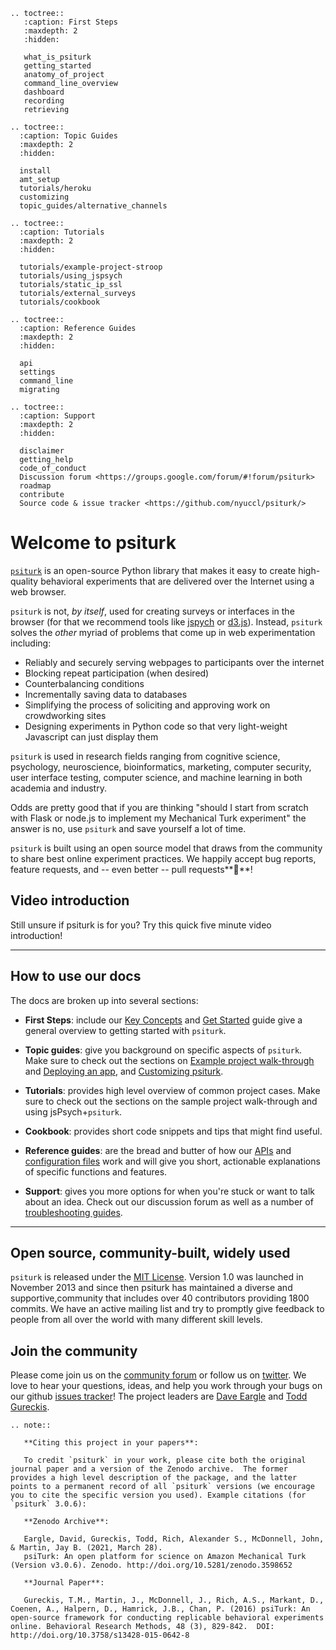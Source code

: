 ```eval_rst
.. toctree::
   :caption: First Steps
   :maxdepth: 2
   :hidden:

   what_is_psiturk
   getting_started
   anatomy_of_project
   command_line_overview
   dashboard
   recording
   retrieving

.. toctree::
  :caption: Topic Guides
  :maxdepth: 2
  :hidden:

  install
  amt_setup
  tutorials/heroku
  customizing
  topic_guides/alternative_channels

.. toctree::
  :caption: Tutorials
  :maxdepth: 2
  :hidden:

  tutorials/example-project-stroop
  tutorials/using_jspsych
  tutorials/static_ip_ssl
  tutorials/external_surveys
  tutorials/cookbook

.. toctree::
  :caption: Reference Guides
  :maxdepth: 2
  :hidden:

  api
  settings
  command_line
  migrating

.. toctree::
  :caption: Support
  :maxdepth: 2
  :hidden:

  disclaimer
  getting_help
  code_of_conduct
  Discussion forum <https://groups.google.com/forum/#!forum/psiturk>
  roadmap
  contribute
  Source code & issue tracker <https://github.com/nyuccl/psiturk/>
```

# Welcome to psiturk

[`psiturk`](https://psiturk.org/) is an open-source Python library that makes it easy to create high-quality behavioral experiments that are delivered over the Internet using a web browser.  

`psiturk` is not, _by itself_, used for creating surveys or interfaces in the browser (for that we recommend tools like [jspych](https://www.jspsych.org) or [d3.js](https://d3js.org)).  Instead, `psiturk` solves the _other_ myriad of problems that come up in web experimentation including:
- Reliably and securely serving webpages to participants over the internet
- Blocking repeat participation (when desired)
- Counterbalancing conditions
- Incrementally saving data to databases
- Simplifying the process of soliciting and approving work on crowdworking sites
- Designing experiments in Python code so that very light-weight Javascript can just display them

`psiturk` is used in research fields ranging from cognitive science, psychology, neuroscience, bioinformatics, marketing, computer security, user interface testing, computer science, and machine learning in both academia and industry.

Odds are pretty good that if you are thinking "should I start from scratch with Flask or node.js to implement my Mechanical Turk experiment"  the answer is no, use `psiturk` and save yourself a lot of time.

`psiturk` is built using an open source model that draws from the community to share best online experiment practices.  We happily accept bug reports, feature requests, and -- even better -- pull requests**🎈**!

## Video introduction

Still unsure if psiturk is for you?  Try this quick five minute video introduction!

---

## How to use our docs

The docs are broken up into several sections:

- **First Steps**: include our [Key Concepts](key_concepts.md) and [Get Started](getting_started.md) guide give a general overview to getting started with `psiturk`.

- **Topic guides**: give you background on specific aspects of `psiturk`. Make sure to check out the sections on [Example project walk-through](main_concepts.md) and [Deploying an app](deploy_streamlit_app.md), and [Customizing psiturk](develop_streamlit_components.md).

- **Tutorials**: provides high level overview of common project cases.  Make sure to check out the sections on the sample project walk-through and using jsPsych+`psiturk`.

- **Cookbook**: provides short code snippets and tips that might find useful.

- **Reference guides**: are the bread and butter of how our [APIs](api.md) and [configuration files](streamlit_configuration.md) work and will give you short, actionable explanations of specific functions and features.

- **Support**: gives you more options for when you're stuck or want to talk about an idea. Check out our discussion forum as well as a number of [troubleshooting guides](/troubleshooting/index.md).

---

## Open source, community-built, widely used

`psiturk` is released under the [MIT License](https://github.com/NYUCCL/psiTurk/blob/master/LICENSE). Version 1.0 was launched in November 2013 and since then psiturk has maintained a diverse and supportive,community that includes over 40 contributors providing 1800 commits.  We have an active mailing list and try to promptly give feedback to people from all over the world with many different skill levels.





## **Join the community**

Please come join us on the [community forum](https://groups.google.com/forum/#!forum/psiturk) or follow us on [twitter](https://twitter.com/psiturk).  We love to hear your questions, ideas, and help you work through your bugs on our github [issues tracker](https://github.com/NYUCCL/psiturk/issues)!  The project leaders are [Dave Eargle](https://daveeargle.com) and [Todd Gureckis](http://gureckislab.org).


   ```eval_rst
   .. note::

      **Citing this project in your papers**:

      To credit `psiturk` in your work, please cite both the original journal paper and a version of the Zenodo archive.  The former provides a high level description of the package, and the latter points to a permanent record of all `psiturk` versions (we encourage you to cite the specific version you used). Example citations (for `psiturk` 3.0.6):

      **Zenodo Archive**:  

      Eargle, David, Gureckis, Todd, Rich, Alexander S., McDonnell, John, & Martin, Jay B. (2021, March 28). 
      psiTurk: An open platform for science on Amazon Mechanical Turk (Version v3.0.6). Zenodo. http://doi.org/10.5281/zenodo.3598652

      **Journal Paper**:  

      Gureckis, T.M., Martin, J., McDonnell, J., Rich, A.S., Markant, D., Coenen, A., Halpern, D., Hamrick, J.B., Chan, P. (2016) psiTurk: An open-source framework for conducting replicable behavioral experiments online. Behavioral Research Methods, 48 (3), 829-842.	DOI: http://doi.org/10.3758/s13428-015-0642-8 
   ```